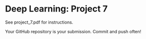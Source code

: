 # Deep Learning: Project 7

See project_7.pdf for instructions.

Your GitHub repository is your submission. Commit and push often!

